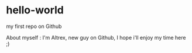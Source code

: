 # hello-world
my first repo on Github

About myself : I'm Altrex, new guy on Github, I hope i'll enjoy my time here ;)
